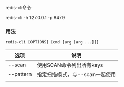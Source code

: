 redis-cli命令

redis-cli -h 127.0.0.1 -p 8479

### 用法
```
redis-cli [OPTIONS] [cmd [arg [arg ...]]]
```

| 选项 | 说明
| --- | ---
| --scan        | 使用SCAN命令列出所有keys
| --pattern     | 指定扫描模式，与--scan一起使用
|  | 




